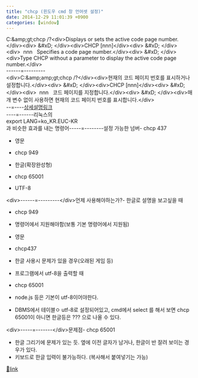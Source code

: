 ```yaml
---
title: "chcp (윈도우 cmd 창 언어셋 설정)"
date: 2014-12-29 11:01:39 +0900
categories: [window]
---
```


  
C:\&amp;gt;chcp /?&lt;div&gt;Displays or sets the active code page number.&lt;/div&gt;&lt;div&gt;  &amp;#xD;
&lt;/div&gt;&lt;div&gt;CHCP [nnn]&lt;/div&gt;&lt;div&gt;  &amp;#xD;
&lt;/div&gt;&lt;div&gt;  nnn   Specifies a code page number.&lt;/div&gt;&lt;div&gt;  &amp;#xD;
&lt;/div&gt;&lt;div&gt;Type CHCP without a parameter to display the active code page number.&lt;/div&gt;  
------=---------  
&lt;div&gt;C:\&amp;amp;gt;chcp /?&lt;/div&gt;&lt;div&gt;현재의 코드 페이지 번호를 표시하거나 설정합니다.&lt;/div&gt;&lt;div&gt;  &amp;#xD;
&lt;/div&gt;&lt;div&gt;CHCP [nnn]&lt;/div&gt;&lt;div&gt;  &amp;#xD;
&lt;/div&gt;&lt;div&gt;  nnn   코드 페이지를 지정합니다.&lt;/div&gt;&lt;div&gt;  &amp;#xD;
&lt;/div&gt;&lt;div&gt;매개 변수 없이 사용하면 현재의 코드 페이지 번호를 표시합니다.&lt;/div&gt;  
--=----[상세설명링크](http://msdn.microsoft.com/en-us/library/windows/desktop/dd317756(v=vs.85).aspx "상세설명링크")  
----=------리눅스의   
export LANG=ko_KR.EUC-KR  
과 비슷한 효과를 내는 명령어-----=--------설정 가능한 넘버- chcp 437
- 영문

- chcp 949
- 한글(확장완성형)

- chcp 65001
- UTF-8


&lt;div&gt;------=---------&lt;/div&gt;언제 사용해야하는가?- 한글로 설명을 보고싶을 때
- chcp 949
- 명령어에서 지원해야함(보통 기본 명령어에서 지원됨)

- 영문
- chcp437
- 한글 사용시 문제가 있을 경우(오래된 게임 등)

- 프로그램에서 utf-8을 출력할 때
- chcp 65001
- node.js 등은 기본이 utf-8이어야한다.
- DBMS에서 테이블ㅇ utf-8로 설정되어있고, cmd에서 select 를 해서 보면 chcp 65001이 아니면 한글등은 ??? 으로 나올 수 있다.


&lt;div&gt;-----=-------&lt;/div&gt;문제점- chcp 65001
- 한글 그리기에 문제가 있는 듯. 옆에 이전 글자가 남거나, 한글이 반 잘려 보이는 경우가 있다.
- 키보드로 한글 입력이 불가능하다. (복사해서 붙여넣기는 가능)


  
  
  



[🔗link](http://www.mins01.com/mh/tech/read/916)
